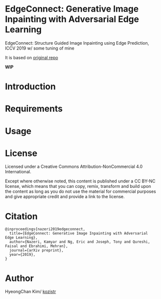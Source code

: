 # EdgeConnect: Generative Image Inpainting with Adversarial Edge Learning
EdgeConnect: Structure Guided Image Inpainting using Edge Prediction, ICCV 2019 w/ some tuning of mine

It is based on [original repo](https://github.com/knazeri/edge-connect)

**WIP**

# Introduction

# Requirements

# Usage

# License
Licensed under a Creative Commons Attribution-NonCommercial 4.0 International.

Except where otherwise noted, this content is published under a CC BY-NC license, 
which means that you can copy, remix, transform and build upon the content as long as you do not use the material for commercial purposes
 and give appropriate credit and provide a link to the license.

# Citation
```
@inproceedings{nazeri2019edgeconnect,
  title={EdgeConnect: Generative Image Inpainting with Adversarial Edge Learning},
  author={Nazeri, Kamyar and Ng, Eric and Joseph, Tony and Qureshi, Faisal and Ebrahimi, Mehran},
  journal={arXiv preprint},
  year={2019},
}
```

# Author
HyeongChan Kim/ [kozistr](http://kozistr.tech)
